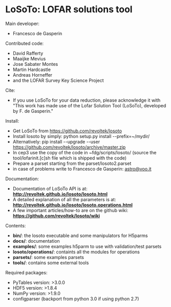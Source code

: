 LoSoTo: LOFAR solutions tool
============================

Main developer:
* Francesco de Gasperin

Contributed code:
* David Rafferty
* Maaijke Mevius
* Jose Sabater Montes
* Martin Hardcastle
* Andreas Horneffer
* and the LOFAR Survey Key Science Project

Cite:
* If you use LoSoTo for your data reduction, please acknowledge it with "This work has made use of the Lofar Solution Tool (LoSoTo), developed by F. de Gasperin."

Install:
* Get LoSoTo from https://github.com/revoltek/losoto 
* Install losoto by simply: python setup.py install --prefix=~/mydir/
* Alternatively: pip install --upgrade --user https://github.com/revoltek/losoto/archive/master.zip 
* In cep3 use the copy of the code in ~fdg/scripts/losoto/ (source the tool/lofarinit.[c]sh file which is shipped with the code)
* Prepare a parset starting from the parset/losoto2.parset
* in case of problems write to Francesco de Gasperin: astro@voo.it

Documentation:
* Documentation of LoSoTo API is at: __http://revoltek.github.io/losoto/losoto.html__
* A detailed explanation of all the parameters is at: __http://revoltek.github.io/losoto/losoto.operations.html__
* A few important articles/how-to are on the github wiki: __https://github.com/revoltek/losoto/wiki__

Contents:
* __bin/__: the losoto executable and some manipulators for H5parms
* __docs/__: documentation
* __examples/__: some examples h5parm to use with validation/test parsets
* __losoto/operations/__: containts all the modules for operations
* __parsets/__: some examples parsets
* __tools/__: contains some external tools

Required packages:
* PyTables version:  >3.0.0
* HDF5 version:      >1.8.4
* NumPy version:     >1.9.0
* configparser (backport from python 3.0 if using python 2.7)
